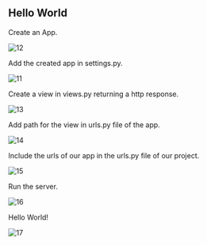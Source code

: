 ## Hello World

Create an App.

![12](https://user-images.githubusercontent.com/64186894/120805810-d28fb680-c563-11eb-9221-1237a727cee2.jpg)

Add the created app in settings.py.

![11](https://user-images.githubusercontent.com/64186894/120805803-d0c5f300-c563-11eb-9af0-9f882a38df65.jpg)

Create a view in views.py returning a http response.

![13](https://user-images.githubusercontent.com/64186894/120805824-d4597a00-c563-11eb-8815-a69c14aa10a3.jpg)

Add path for the view in urls.py file of the app.

![14](https://user-images.githubusercontent.com/64186894/120805830-d58aa700-c563-11eb-9b79-fb719aa9c078.jpg)

Include the urls of our app in the urls.py file of our project.

![15](https://user-images.githubusercontent.com/64186894/120805835-d6bbd400-c563-11eb-993c-143e4b76352d.jpg)

Run the server.

![16](https://user-images.githubusercontent.com/64186894/120805845-d7ed0100-c563-11eb-8a0e-21f57ed86694.jpg)

Hello World!

![17](https://user-images.githubusercontent.com/64186894/120805852-d9b6c480-c563-11eb-9d7c-ff12fe80987d.jpg)
